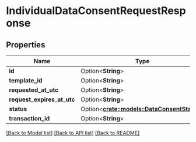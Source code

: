 # IndividualDataConsentRequestResponse

## Properties

Name | Type | Description | Notes
------------ | ------------- | ------------- | -------------
**id** | Option<**String**> |  | [optional]
**template_id** | Option<**String**> |  | [optional]
**requested_at_utc** | Option<**String**> |  | [optional]
**request_expires_at_utc** | Option<**String**> |  | [optional]
**status** | Option<[**crate::models::DataConsentStatus**](DataConsentStatus.md)> |  | [optional]
**transaction_id** | Option<**String**> |  | [optional]

[[Back to Model list]](../README.md#documentation-for-models) [[Back to API list]](../README.md#documentation-for-api-endpoints) [[Back to README]](../README.md)


